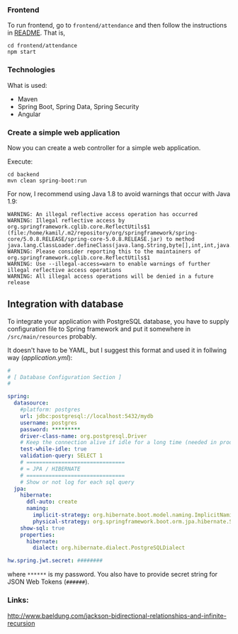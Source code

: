 ### Frontend
To run frontend, go to `frontend/attendance` and then follow the instructions in [README](./frontend/attendance/README.md). That is, 
```
cd frontend/attendance
npm start
```

### Technologies

What is used:
* Maven
* Spring Boot, Spring Data, Spring Security
* Angular 

### Create a simple web application
Now you can create a web controller for a simple web application.

Execute:

```
cd backend
mvn clean spring-boot:run
```

For now, I recommend using Java 1.8 to avoid warnings that occur with Java 1.9:
```
WARNING: An illegal reflective access operation has occurred
WARNING: Illegal reflective access by org.springframework.cglib.core.ReflectUtils$1 (file:/home/kamil/.m2/repository/org/springframework/spring-core/5.0.8.RELEASE/spring-core-5.0.8.RELEASE.jar) to method java.lang.ClassLoader.defineClass(java.lang.String,byte[],int,int,java.security.ProtectionDomain)
WARNING: Please consider reporting this to the maintainers of org.springframework.cglib.core.ReflectUtils$1
WARNING: Use --illegal-access=warn to enable warnings of further illegal reflective access operations
WARNING: All illegal access operations will be denied in a future release
```

## Integration with database
To integrate your application with PostgreSQL database, you have to supply 
configuration file to Spring framework and put it somewhere in `/src/main/resources` probably.

It doesn't have to be YAML, but I suggest this format and used it in follwing way (*application.yml*):
```yaml
#
# [ Database Configuration Section ]
#

spring:
  datasource:
    #platform: postgres
    url: jdbc:postgresql://localhost:5432/mydb
    username: postgres
    password: *********
    driver-class-name: org.postgresql.Driver
    # Keep the connection alive if idle for a long time (needed in production)
    test-while-idle: true
    validation-query: SELECT 1
    # ===============================
    # = JPA / HIBERNATE
    # ===============================
    # Show or not log for each sql query
  jpa:
    hibernate:
      ddl-auto: create
      naming:
        implicit-strategy: org.hibernate.boot.model.naming.ImplicitNamingStrategyLegacyHbmImpl
        physical-strategy: org.springframework.boot.orm.jpa.hibernate.SpringPhysicalNamingStrategy
    show-sql: true
    properties:
      hibernate:
        dialect: org.hibernate.dialect.PostgreSQLDialect

hw.spring.jwt.secret: ########       
```
where `******` is my password. You also have to provide secret string for JSON Web Tokens (`######`).

### Links:
<http://www.baeldung.com/jackson-bidirectional-relationships-and-infinite-recursion>